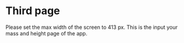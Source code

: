 <h1>Third page</h1>
Please set the max width of the screen to 413 px.
This is the input your mass and height page of the app.
